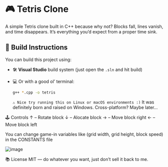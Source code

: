 # 🎮 Tetris Clone

A simple Tetris clone built in C++ because why not? Blocks fall, lines vanish, and time disappears. It’s everything you’d expect from a proper time sink.

## 🚀 Build Instructions

You can build this project using:

- 🛠️ **Visual Studio** build system (just open the `.sln` and hit build)
- 💻 Or with a good ol’ terminal:
  ```bash
  g++ *.cpp -o tetris
  ```
  
  ```⚠️ Nice try running this on Linux or macOS environments :)```
It was definitely born and raised on Windows. Cross-platform? Maybe later...

🕹️ Controls
↑ – Rotate block
↓ – Alocate block
→ – Move block right
← – Move block left

You can change game-in variables like (grid width, grid height, block speed) in the CONSTANTS file 

![image](https://github.com/user-attachments/assets/e5712c3b-dffb-4bd0-9ae4-e8f353123f4b)

📚 License
MIT — do whatever you want, just don’t sell it back to me.
